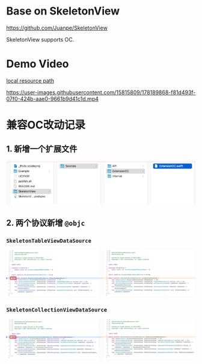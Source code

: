 # Base on SkeletonView

https://github.com/Juanpe/SkeletonView

SkeletonView supports OC. 


# Demo Video
[local resource path](./Document/DemoVideo.mp4)

https://user-images.githubusercontent.com/15815809/178189868-f81d493f-07f0-424b-aae0-9661b9d41c1d.mp4


# 兼容OC改动记录

## 1. 新增一个扩展文件

![](./Document/新增文件.jpg)



## 2. 两个协议新增 `@objc`

### `SkeletonTableViewDataSource`

![](./Document/TableView协议新增@objc.jpg)



### `SkeletonCollectionViewDataSource`

![](./Document/CollectionView协议新增@objc.jpg)







